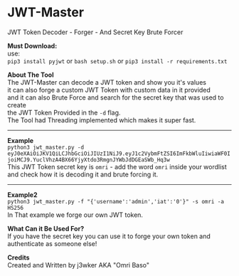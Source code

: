 # JWT-Master
JWT Token Decoder - Forger - And Secret Key Brute Forcer  

**Must Download:**    
use:  
`pip3 install pyjwt` or `bash setup.sh` or `pip3 install -r requirements.txt`

**About The Tool**    
The JWT-Master can decode a JWT token and show you it's values  
it can also forge a custom JWT Token with custom data in it provided  
and it can also Brute Force and search for the secret key that was used to create  
the JWT Token Provided in the `-d` flag.  
The Tool had Threading implemented which makes it super fast.  

_________________________________________________________________________________  

**Example**  
`python3 jwt_master.py -d eyJ0eXAiOiJKV1QiLCJhbGciOiJIUzI1NiJ9.eyJ1c2VybmFtZSI6ImFkbWluIiwiaWF0IjoiMCJ9.YuclVhzA4BX66YjyXtdo3RmgnJYWbJdDGEaSWb_Hq3w`  
This JWT Token secret key is `omri` - add the word `omri` inside your wordlist  
and check how it is decoding it and brute forcing it.  
_________________________________________________________________________________
**Example2**  
`python3 jwt_master.py -f "{'username':'admin','iat':'0'}" -s omri -a HS256`  
In That example we forge our own JWT token.  

**What Can it Be Used For?**  
If you have the secret key you can use it to forge your own token 
and authenticate as someone else!

**Credits**  
Created and Written by j3wker AKA "Omri Baso"

